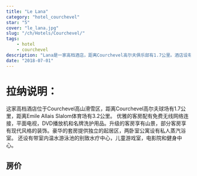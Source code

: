 ```yaml
---
title: "Le Lana"
category: "hotel_courchevel"
star: "5"
cover: "le_lana.jpg"
slug: "/ch/Hotels/Courchevel/"
tags:
    - hotel
    - courchevel
description: "Lana是一家高档酒店，距离Courchevel高尔夫俱乐部有1.7公里。酒店设有一间供应当地美食的高档餐厅和一间享有山脉全景的典雅酒吧。 "
date: "2018-07-01"
--- 
```


# 拉纳说明：
这家高档酒店位于Courchevel高山滑雪区，距离Courchevel高尔夫球场有1.7公里，距离Emile Allais Slalom体育场有3.2公里。
优雅的客房配有免费无线网络连接，平面电视，DVD播放机和名牌洗护用品。升级的客房享有山景，部分客房享有现代风格的装饰。豪华的套房提供独立的起居区，两卧室公寓设有私人蒸汽浴室。
还设有带室内温水游泳池的别致水疗中心，儿童游戏室，电影院和健身中心。


## 房价